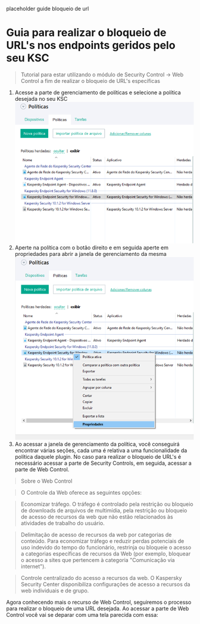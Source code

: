 placeholder guide bloqueio de url
# Guia para realizar o bloqueio de URL's nos endpoints geridos pelo seu KSC
> Tutorial para estar utilizando o módulo de Security Control -> Web Control a fim de realizar o bloqueio de URL's específicas

1. Acesse a parte de gerenciamento de políticas e selecione a política desejada no seu KSC
![alt text](https://github.com/JustHobbs/KasperskyGuide/blob/Corre%C3%A7%C3%A3o-Dispositivos-Sem-Dados/Administra%C3%A7%C3%A3o/Bloqueio%20de%20URL/imagem01.png)
2. Aperte na política com o botão direito e em seguida aperte em propriedades para abrir a janela de gerenciamento da mesma
![alt text](https://github.com/JustHobbs/KasperskyGuide/blob/Corre%C3%A7%C3%A3o-Dispositivos-Sem-Dados/Administra%C3%A7%C3%A3o/Bloqueio%20de%20URL/imagem02.png)
3. Ao acessar a janela de gerenciamento da política, você conseguirá encontrar várias seções, cada uma é relativa a uma funcionalidade da política daquele plugin. No caso para realizar o bloqueio de URL's é necessário acessar a parte de Security Controls, em seguida, acessar a parte de Web Control.

>Sobre o Web Control

>O Controle da Web oferece as seguintes opções:

>Economizar tráfego.
>O tráfego é controlado pela restrição ou bloqueio de downloads de arquivos de multimídia, pela restrição ou bloqueio de acesso de recursos da web que não estão relacionados às atividades de trabalho do usuário.

>Delimitação de acesso de recursos da web por categorias de conteúdo.
>Para economizar tráfego e reduzir perdas potenciais de uso indevido do tempo do funcionário, restrinja ou bloqueie o acesso a categorias específicas de recursos da Web (por exemplo, bloquear o acesso a sites que pertencem à categoria "Comunicação via internet").

>Controle centralizado do acesso a recursos da web.
>O Kaspersky Security Center disponibiliza configurações de acesso a recursos da web individuais e de grupo.

Agora conhecendo mais o recurso de Web Control, seguiremos o processo para realizar o bloqueio de uma URL desejada. Ao acessar a parte de Web Control você vai se deparar com uma tela parecida com essa:
